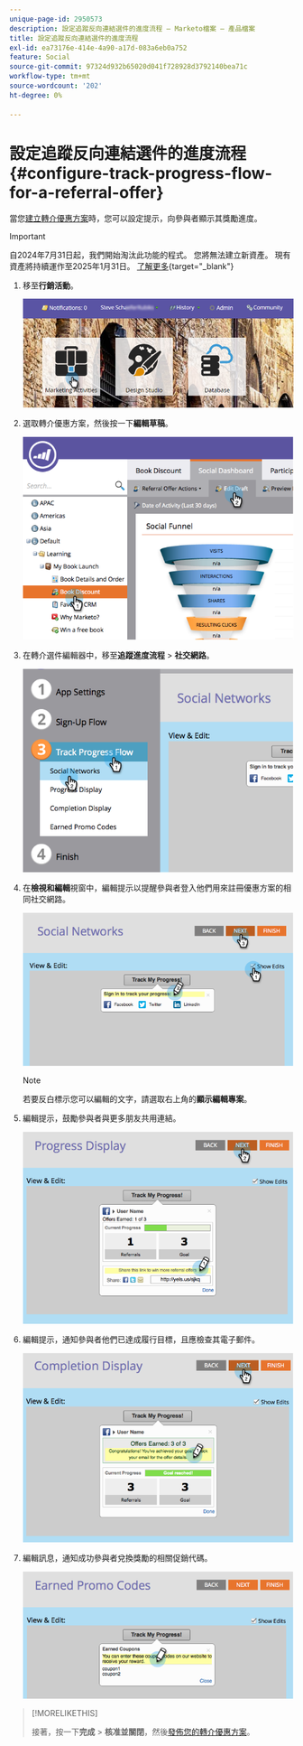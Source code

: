 ```yaml
---
unique-page-id: 2950573
description: 設定追蹤反向連結選件的進度流程 — Marketo檔案 — 產品檔案
title: 設定追蹤反向連結選件的進度流程
exl-id: ea73176e-414e-4a90-a17d-083a6eb0a752
feature: Social
source-git-commit: 97324d932b65020d041f728928d3792140bea71c
workflow-type: tm+mt
source-wordcount: '202'
ht-degree: 0%

---
```


# 設定追蹤反向連結選件的進度流程 {#configure-track-progress-flow-for-a-referral-offer}

當您[建立轉介優惠方案](/help/marketo/product-docs/demand-generation/social/referral-offers/create-a-referral-offer.md)時，您可以設定提示，向參與者顯示其獎勵進度。

>[!IMPORTANT]
>
>自2024年7月31日起，我們開始淘汰此功能的程式。 您將無法建立新資產。 現有資產將持續運作至2025年1月31日。 [了解更多](https://nation.marketo.com/t5/employee-blogs/marketo-engage-social-features-deprecation/ba-p/351977){target="_blank"}

1. 移至&#x200B;**行銷活動**。

   ![](assets/login-marketing-activities-4.png)

1. 選取轉介優惠方案，然後按一下&#x200B;**編輯草稿**。

   ![](assets/image2014-9-22-14-3a35-3a31.png)

1. 在轉介選件編輯器中，移至&#x200B;**追蹤進度流程** > **社交網路**。

   ![](assets/image2014-9-22-14-3a35-3a43.png)

1. 在&#x200B;**檢視和編輯**&#x200B;視窗中，編輯提示以提醒參與者登入他們用來註冊優惠方案的相同社交網路。

   ![](assets/image2014-9-22-14-3a35-3a58.png)

   >[!NOTE]
   >
   >若要反白標示您可以編輯的文字，請選取右上角的&#x200B;**顯示編輯專案**。

1. 編輯提示，鼓勵參與者與更多朋友共用連結。

   ![](assets/image2014-9-22-14-3a36-3a22.png)

1. 編輯提示，通知參與者他們已達成履行目標，且應檢查其電子郵件。

   ![](assets/image2014-9-22-14-3a36-3a36.png)

1. 編輯訊息，通知成功參與者兌換獎勵的相關促銷代碼。

   ![](assets/image2014-9-22-14-3a36-3a43.png)

>[!MORELIKETHIS]
>
>接著，按一下&#x200B;**完成** > **核准並關閉**，然後[發佈您的轉介優惠方案](/help/marketo/product-docs/demand-generation/social/referral-offers/publish-a-referral-offer.md)。

